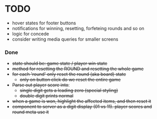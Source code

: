 # TODO
- hover states for footer buttons
- notifications for winning, resetting, forfeteing rounds and so on
- logic for concede
- consider writing media queries for smaller screens

### Done
- ~~state should be: game state / player win state~~
- ~~method for resetting the ROUND and resetting the whole game~~
- ~~for each 'round' only reset the round (aka board) state~~
  - ~~only on button click do we reset the entire game~~
- ~~Parse out player score into~~:
  - ~~single digit gets a leading zero (special styling)~~
  - ~~double digit prints normal~~
- ~~when a game is won, highlight the affected items, and then reset it~~
- ~~component to server as a digit display (01 vs 11). player scores and round meta use it~~
